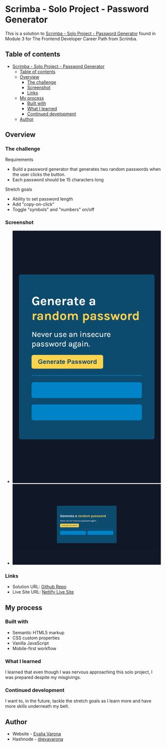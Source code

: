 # Scrimba - Solo Project - Password Generator

This is a solution to [Scrimba - Solo Project - Password Generator](https://scrimba.com/learn/frontend) found in Module 3 for The Frontend Developer Career Path from Scrimba. 

## Table of contents

- [Scrimba - Solo Project - Password Generator](#scrimba---solo-project---password-generator)
  - [Table of contents](#table-of-contents)
  - [Overview](#overview)
    - [The challenge](#the-challenge)
    - [Screenshot](#screenshot)
    - [Links](#links)
  - [My process](#my-process)
    - [Built with](#built-with)
    - [What I learned](#what-i-learned)
    - [Continued development](#continued-development)
  - [Author](#author)

## Overview

### The challenge

Requirements
- Build a password generator that generates two random passwords when the user clicks the button.
- Each password should be 15 characters long

Stretch goals
- Ability to set password length
- Add "copy-on-click"
- Toggle "symbols" and "numbers" on/off

### Screenshot

- ![Mobile Screenshot](imgs/ss-mobile.png)
- ![Desktop Screenshot](imgs/ss-desktop.png)

### Links

- Solution URL: [Github Repo](https://github.com/varonalearns/Password-Generator)
- Live Site URL: [Netlify Live Site](https://astonishing-basbousa-767d7d.netlify.app)

## My process

### Built with

- Semantic HTML5 markup
- CSS custom properties
- Vanilla JavaScript
- Mobile-first workflow

### What I learned

I learned that even though I was nervous approaching this solo project, I was prepared despite my misgivings. 

### Continued development

I want to, in the future, tackle the stretch goals as I learn more and have more skills underneath my belt.

## Author

- Website - [Evalia Varona](https://www.evaliavarona.com)
- Hashnode - [@evavarona](https://evaliavarona.hashnode.dev)